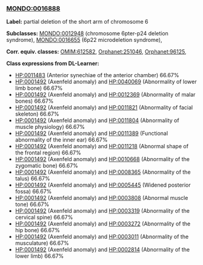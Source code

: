 
### [MONDO:0016888](http://purl.obolibrary.org/obo/MONDO_0016888)
**Label:** partial deletion of the short arm of chromosome 6

**Subclasses:** [MONDO:0012948](http://purl.obolibrary.org/obo/MONDO_0012948) (chromosome 6pter-p24 deletion syndrome), [MONDO:0016655](http://purl.obolibrary.org/obo/MONDO_0016655) (6p22 microdeletion syndrome), 

**Corr. equiv. classes:** [OMIM:612582](http://purl.obolibrary.org/obo/OMIM_612582), [Orphanet:251046](http://www.orpha.net/ORDO/Orphanet_251046), [Orphanet:96125](http://www.orpha.net/ORDO/Orphanet_96125), 

**Class expressions from DL-Learner:**

- [HP:0011483](http://purl.obolibrary.org/obo/HP_0011483) (Anterior synechiae of the anterior chamber) 66.67%
- [HP:0001492](http://purl.obolibrary.org/obo/HP_0001492) (Axenfeld anomaly) and [HP:0040069](http://purl.obolibrary.org/obo/HP_0040069) (Abnormality of lower limb bone) 66.67%
- [HP:0001492](http://purl.obolibrary.org/obo/HP_0001492) (Axenfeld anomaly) and [HP:0012369](http://purl.obolibrary.org/obo/HP_0012369) (Abnormality of malar bones) 66.67%
- [HP:0001492](http://purl.obolibrary.org/obo/HP_0001492) (Axenfeld anomaly) and [HP:0011821](http://purl.obolibrary.org/obo/HP_0011821) (Abnormality of facial skeleton) 66.67%
- [HP:0001492](http://purl.obolibrary.org/obo/HP_0001492) (Axenfeld anomaly) and [HP:0011804](http://purl.obolibrary.org/obo/HP_0011804) (Abnormality of muscle physiology) 66.67%
- [HP:0001492](http://purl.obolibrary.org/obo/HP_0001492) (Axenfeld anomaly) and [HP:0011389](http://purl.obolibrary.org/obo/HP_0011389) (Functional abnormality of the inner ear) 66.67%
- [HP:0001492](http://purl.obolibrary.org/obo/HP_0001492) (Axenfeld anomaly) and [HP:0011218](http://purl.obolibrary.org/obo/HP_0011218) (Abnormal shape of the frontal region) 66.67%
- [HP:0001492](http://purl.obolibrary.org/obo/HP_0001492) (Axenfeld anomaly) and [HP:0010668](http://purl.obolibrary.org/obo/HP_0010668) (Abnormality of the zygomatic bone) 66.67%
- [HP:0001492](http://purl.obolibrary.org/obo/HP_0001492) (Axenfeld anomaly) and [HP:0008365](http://purl.obolibrary.org/obo/HP_0008365) (Abnormality of the talus) 66.67%
- [HP:0001492](http://purl.obolibrary.org/obo/HP_0001492) (Axenfeld anomaly) and [HP:0005445](http://purl.obolibrary.org/obo/HP_0005445) (Widened posterior fossa) 66.67%
- [HP:0001492](http://purl.obolibrary.org/obo/HP_0001492) (Axenfeld anomaly) and [HP:0003808](http://purl.obolibrary.org/obo/HP_0003808) (Abnormal muscle tone) 66.67%
- [HP:0001492](http://purl.obolibrary.org/obo/HP_0001492) (Axenfeld anomaly) and [HP:0003319](http://purl.obolibrary.org/obo/HP_0003319) (Abnormality of the cervical spine) 66.67%
- [HP:0001492](http://purl.obolibrary.org/obo/HP_0001492) (Axenfeld anomaly) and [HP:0003272](http://purl.obolibrary.org/obo/HP_0003272) (Abnormality of the hip bone) 66.67%
- [HP:0001492](http://purl.obolibrary.org/obo/HP_0001492) (Axenfeld anomaly) and [HP:0003011](http://purl.obolibrary.org/obo/HP_0003011) (Abnormality of the musculature) 66.67%
- [HP:0001492](http://purl.obolibrary.org/obo/HP_0001492) (Axenfeld anomaly) and [HP:0002814](http://purl.obolibrary.org/obo/HP_0002814) (Abnormality of the lower limb) 66.67%


